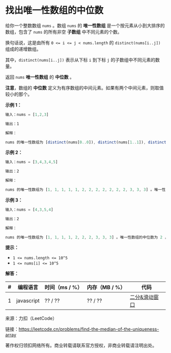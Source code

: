 # 找出唯一性数组的中位数

给你一个整数数组 `nums` 。数组 `nums` 的 **唯一性数组** 是一个按元素从小到大排序的数组，包含了 `nums` 的所有非空 **子数组** 中不同元素的个数。

换句话说，这是由所有 `0 <= i <= j < nums.length` 的 `distinct(nums[i..j])` 组成的递增数组。

其中，`distinct(nums[i..j])` 表示从下标 `i` 到下标 `j` 的子数组中不同元素的数量。

返回 `nums` **唯一性数组** 的 **中位数** 。

**注意**，数组的 **中位数** 定义为有序数组的中间元素。如果有两个中间元素，则取值较小的那个。

**示例 1：**

``` javascript
输入：nums = [1,2,3]

输出：1

解释：

nums 的唯一性数组为 [distinct(nums[0..0]), distinct(nums[1..1]), distinct(nums[2..2]), distinct(nums[0..1]), distinct(nums[1..2]), distinct(nums[0..2])]，即 [1, 1, 1, 2, 2, 3] 。唯一性数组的中位数为 1 ，因此答案是 1 。
```

**示例 2：**

``` javascript
输入：nums = [3,4,3,4,5]

输出：2

解释：

nums 的唯一性数组为 [1, 1, 1, 1, 1, 2, 2, 2, 2, 2, 2, 2, 3, 3, 3] 。唯一性数组的中位数为 2 ，因此答案是 2 。
```

**示例 3：**

``` javascript
输入：nums = [4,3,5,4]

输出：2

解释：

nums 的唯一性数组为 [1, 1, 1, 1, 2, 2, 2, 3, 3, 3] 。唯一性数组的中位数为 2 ，因此答案是 2 。
```

**提示：**

- `1 <= nums.length <= 10^5`
- `1 <= nums[i] <= 10^5`

**解答：**

**#**|**编程语言**|**时间（ms / %）**|**内存（MB / %）**|**代码**
--|--|--|--|--
1|javascript|?? / ??|?? / ??|[二分&滑动窗口](./javascript/ac_v1.js)

来源：力扣（LeetCode）

链接：https://leetcode.cn/problems/find-the-median-of-the-uniqueness-array

著作权归领扣网络所有。商业转载请联系官方授权，非商业转载请注明出处。
